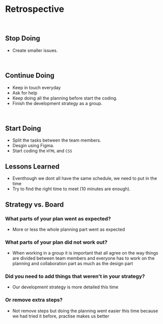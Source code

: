# Retrospective

​

## Stop Doing
- Create smaller issues.

​

## Continue Doing

- Keep in touch everyday
- Ask for help
- Keep doing all the planning before start the coding.
- Finish the development strategy as a group.

​

## Start Doing
- Split the tasks between the team members.
- Desgin using Figma.
- Start coding the `HTML` and `CSS`
​

## Lessons Learned

- Eventhough we dont all have the same schedule, we need to put in the time
- Try to find the right time to meet (10 minutes are enough).

## Strategy vs. Board

### What parts of your plan went as expected?

- More or less the whole planning part went as expected

### What parts of your plan did not work out?

- When working in a group it is important that all agree on the way things are
divided between team members and everyone has to work on the planning and
collaboration part as much as the design part

### Did you need to add things that weren't in your strategy?

- Our development strategy is more detailed this time

### Or remove extra steps?

- Not remove steps but doing the planning went easier this time because we had
tried it before, practise makes us better
